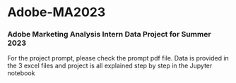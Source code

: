 # Adobe-MA2023
### Adobe Marketing Analysis Intern Data Project for Summer 2023
For the project prompt, please check the prompt pdf file. 
Data is provided in the 3 excel files and project is all explained step by step in the Jupyter notebook
